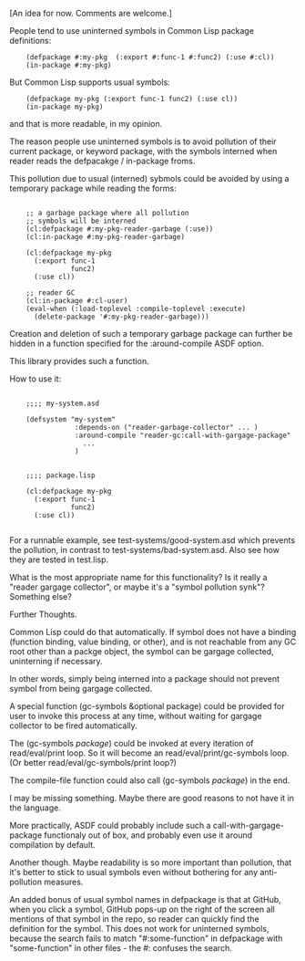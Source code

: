 [An idea for now. Comments are welcome.]

People tend to use uninterned symbols in Common Lisp package definitions:

```common-lisp
    (defpackage #:my-pkg  (:export #:func-1 #:func2) (:use #:cl))
    (in-package #:my-pkg)
```

But Common Lisp supports usual symbols:

```
    (defpackage my-pkg (:export func-1 func2) (:use cl))
    (in-package my-pkg)
```
and that is more readable, in my opinion.

The reason people use uninterned symbols is to avoid pollution of their
current package, or keyword package, with the symbols interned
when reader reads the defpacakge / in-package froms.

This pollution due to usual (interned) sybmols could
be avoided by using a temporary package while
reading the forms:

```common-lisp

    ;; a garbage package where all pollution
    ;; symbols will be interned
    (cl:defpackage #:my-pkg-reader-garbage (:use))
    (cl:in-package #:my-pkg-reader-garbage)

    (cl:defpackage my-pkg
      (:export func-1
               func2)
      (:use cl))

    ;; reader GC
    (cl:in-package #:cl-user)
    (eval-when (:load-toplevel :compile-toplevel :execute)
      (delete-package '#:my-pkg-reader-garbage)))

```

Creation and deletion of such a temporary garbage package
can further be hidden in a function specified for the :around-compile
ASDF option.

This library provides such a function.

How to use it:

```common-lisp

    ;;;; my-system.asd

    (defsystem "my-system"
                :depends-on ("reader-garbage-collector" ... )
                :around-compile "reader-gc:call-with-gargage-package"
                  ...
                )


    ;;;; package.lisp

    (cl:defpackage my-pkg
      (:export func-1
               func2)
      (:use cl))


```

For a runnable example, see test-systems/good-system.asd
which prevents the pollution, in contrast to test-systems/bad-system.asd.
Also see how they are tested in test.lisp.

What is the most appropriate name for this functionality?
Is it really a "reader gargage collector",
or maybe it's a "symbol pollution synk"? Something else?

Further Thoughts.

Common Lisp could do that automatically. If symbol does not have a
binding (function binding, value binding, or other), and is not
reachable from any GC root other than a packge object,
the symbol can be gargage collected, uninterning if necessary.

In other words, simply being interned into a package should
not prevent symbol from being gargage collected.

A special function (gc-symbols &optional package) could be provided
for user to invoke this process at any time, without waiting for gargage
collector to be fired automatically.

The (gc-symbols *package*) could be invoked at every iteration
of read/eval/print loop. So it will become an read/eval/print/gc-symbols loop.
(Or better read/eval/gc-symbols/print loop?)

The compile-file function could also call (gc-symbols *package*) in the end.

I may be missing something. Maybe there are good reasons to not have
it in the language.

More practically, ASDF could probably include such a call-with-gargage-package
functionaly out of box, and probably even use it around compilation
by default.

Another though. Maybe readability is so more important than pollution,
that it's better to stick to usual symbols even without bothering
for any anti-pollution measures.

An added bonus of usual symbol names in defpackage is that at GitHub,
when you click a symbol, GitHub pops-up on the right of the screen
all mentions of that symbol in the repo, so reader can quickly find
the definition for the symbol. This does not work for uninterned
symbols, because the search fails to match "#:some-function" in defpackage
with "some-function" in other files - the #: confuses the search.
